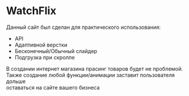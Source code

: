 <h1>WatchFlix</h1>
<p>Данный сайт был сделан для практического использования:</p> 
<ul>
  <li>API</li>
  <li>Адаптивной верстки</li>
  <li>Бесконечный/Обычный слайдер</li>
  <li>Подгрузка при скролле</li>
</ul>
<p>В создании интернет магазина прасинг товаров будет не проблемой. <br/>
Также создание любой функции/анимации заставит пользователя дольше <br/> 
оставаться на сайте вашего бизнеса</p>
